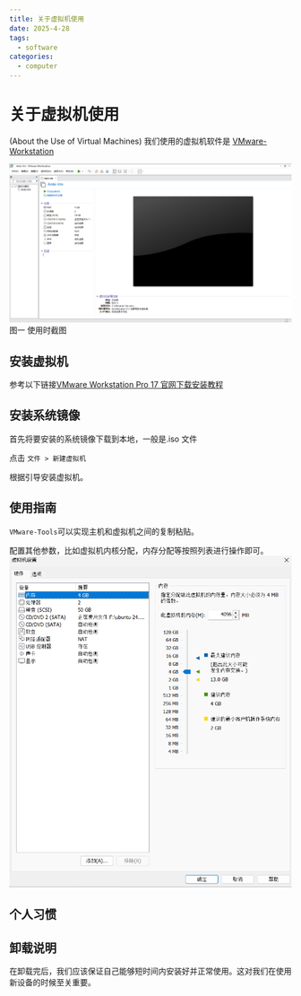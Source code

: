 ```yaml
---
title: 关于虚拟机使用
date: 2025-4-28
tags:
  - software
categories:
  - computer
---
```


# 关于虚拟机使用

(About the Use of Virtual Machines)
我们使用的虚拟机软件是 [VMware-Workstation](https://www.vmware.com/products/desktop-hypervisor/workstation-and-fusion)

![VM](/images/computer/image1.png)
<br class="center">图一 使用时截图</br>

## 安装虚拟机

参考以下链接[VMware Workstation Pro 17 官网下载安装教程](https://blog.csdn.net/air__j/article/details/142798842)

## 安装系统镜像

首先将要安装的系统镜像下载到本地，一般是.iso 文件

点击 `文件 > 新建虚拟机`

根据引导安装虚拟机。

## 使用指南

`VMware-Tools`可以实现主机和虚拟机之间的复制粘贴。

配置其他参数，比如虚拟机内核分配，内存分配等按照列表进行操作即可。
![alt text](/images/computer/image2.png)

## 个人习惯

## 卸载说明

在卸载完后，我们应该保证自己能够短时间内安装好并正常使用。这对我们在使用新设备的时候至关重要。
